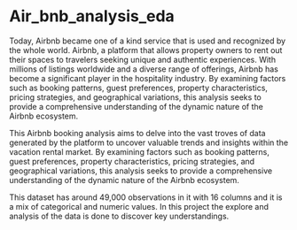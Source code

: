 # Air_bnb_analysis_eda

Today, Airbnb became one of a kind service that is used and recognized by the whole world. Airbnb, a platform that allows property owners to rent out their spaces to travelers seeking unique and authentic experiences. With millions of listings worldwide and a diverse range of offerings, Airbnb has become a significant player in the hospitality industry. By examining factors such as booking patterns, guest preferences, property characteristics, pricing strategies, and geographical variations, this analysis seeks to provide a comprehensive understanding of the dynamic nature of the Airbnb ecosystem.

This Airbnb booking analysis aims to delve into the vast troves of data generated by the platform to uncover valuable trends and insights within the vacation rental market. By examining factors such as booking patterns, guest preferences, property characteristics, pricing strategies, and geographical variations, this analysis seeks to provide a comprehensive understanding of the dynamic nature of the Airbnb ecosystem.

This dataset has around 49,000 observations in it with 16 columns and it is a mix of categorical and numeric values. In this project the explore and analysis of the data is done to discover key understandings.
